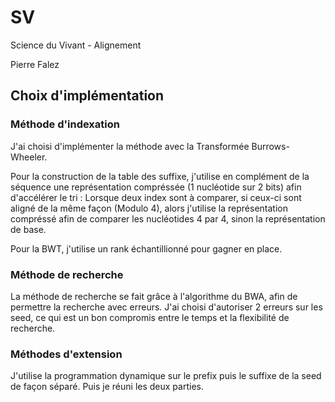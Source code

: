 # SV
Science du Vivant - Alignement
 
Pierre Falez

## Choix d'implémentation

### Méthode d'indexation

J'ai choisi d'implémenter la méthode avec la Transformée Burrows-Wheeler.

Pour la construction de la table des suffixe, j'utilise en complément de la séquence une représentation compréssée (1 nucléotide sur 2 bits) afin d'accélérer le tri :
Lorsque deux index sont à comparer, si ceux-ci sont aligné de la même façon (Modulo 4), alors j'utilise la représentation compréssé afin de comparer les nucléotides 4 par 4, sinon la représentation de base.

Pour la BWT, j'utilise un rank échantillionné pour gagner en place.

### Méthode de recherche

La méthode de recherche se fait grâce à l'algorithme du BWA, afin de permettre la recherche avec erreurs. J'ai choisi d'autoriser 2 erreurs sur les seed, ce qui est un bon compromis entre le temps et la flexibilité de recherche.

### Méthodes d'extension

J'utilise la programmation dynamique sur le prefix puis le suffixe de la seed de façon séparé. Puis je réuni les deux parties.








